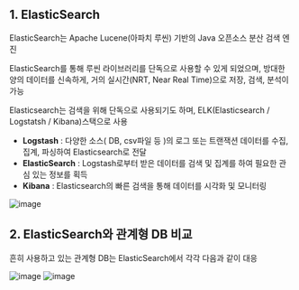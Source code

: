 ## 1. ElasticSearch

ElasticSearch는 Apache Lucene(아파치 루씬) 기반의 Java 오픈소스 분산 검색 엔진

ElasticSearch를 통해 루씬 라이브러리를 단독으로 사용할 수 있게 되었으며, 방대한 양의 데이터를 신속하게, 거의 실시간(NRT, Near Real Time)으로 저장, 검색, 분석이 가능

Elasticsearch는 검색을 위해 단독으로 사용되기도 하며, ELK(Elasticsearch / Logstatsh / Kibana)스택으로 사용


- **Logstash**
  : 다양한 소스( DB, csv파일 등 )의 로그 또는 트랜잭션 데이터를 수집, 집계, 파싱하여 Elasticsearch로 전달
- **ElasticSearch**
  : Logstash로부터 받은 데이터를 검색 및 집계를 하여 필요한 관심 있는 정보를 획득
- **Kibana**
  : Elasticsearch의 빠른 검색을 통해 데이터를 시각화 및 모니터링

![image](https://user-images.githubusercontent.com/87981867/203449976-0582c27c-ee9b-4b56-860b-af99f3b8a482.png)

## 2. ElasticSearch와 관계형 DB 비교

흔히 사용하고 있는 관계형 DB는 ElasticSearch에서 각각 다음과 같이 대응

![image](https://user-images.githubusercontent.com/87981867/203450082-a526a440-e804-40ef-9d7d-64bc88a30e2e.png)
![image](https://user-images.githubusercontent.com/87981867/203450096-ffa101d5-836b-4b10-aad6-3dfc56635dd0.png)
